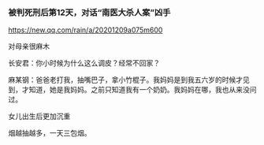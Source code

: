 ### 被判死刑后第12天，对话“南医大杀人案”凶手
https://new.qq.com/rain/a/20201209a075m600

对母亲很麻木

长安君：你小时候为什么这么调皮？经常不回家？

麻某钢：爸爸老打我，抽嘴巴子，拿小竹棍子。我妈妈是到我五六岁的时候才见到，才知道，她是我妈妈。之前只知道我有一个奶奶。我妈妈在哪，我也从来没问过。

女儿出生后更加沉重

烟越抽越多，一天三包烟。
